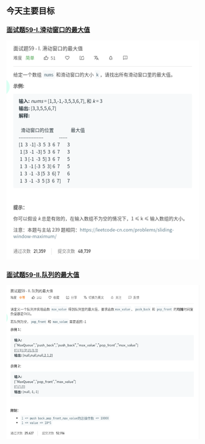 ## 今天主要目标

### [面试题59-I.滑动窗口的最大值](https://leetcode-cn.com/problems/hua-dong-chuang-kou-de-zui-da-zhi-lcof/)
![hua-dong-chuang-kou-de-zui-da-zhi-lcof](./today/images/hua-dong-chuang-kou-de-zui-da-zhi-lcof.png)

### [面试题59-II.队列的最大值](https://leetcode-cn.com/problems/dui-lie-de-zui-da-zhi-lcof/)
![dui-lie-de-zui-da-zhi-lcof](./today/images/dui-lie-de-zui-da-zhi-lcof.png)

